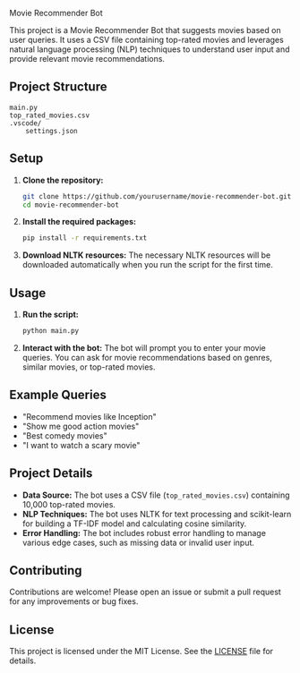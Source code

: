  Movie Recommender Bot

This project is a Movie Recommender Bot that suggests movies based on user queries. It uses a CSV file containing top-rated movies and leverages natural language processing (NLP) techniques to understand user input and provide relevant movie recommendations.

## Project Structure

```
main.py
top_rated_movies.csv
.vscode/
    settings.json
```

## Setup

1. **Clone the repository:**
    ```sh
    git clone https://github.com/yourusername/movie-recommender-bot.git
    cd movie-recommender-bot
    ```

2. **Install the required packages:**
    ```sh
    pip install -r requirements.txt
    ```

3. **Download NLTK resources:**
    The necessary NLTK resources will be downloaded automatically when you run the script for the first time.

## Usage

1. **Run the script:**
    ```sh
    python main.py
    ```

2. **Interact with the bot:**
    The bot will prompt you to enter your movie queries. You can ask for movie recommendations based on genres, similar movies, or top-rated movies.

## Example Queries

- "Recommend movies like Inception"
- "Show me good action movies"
- "Best comedy movies"
- "I want to watch a scary movie"


## Project Details

- **Data Source:** The bot uses a CSV file (`top_rated_movies.csv`) containing 10,000 top-rated movies.
- **NLP Techniques:** The bot uses NLTK for text processing and scikit-learn for building a TF-IDF model and calculating cosine similarity.
- **Error Handling:** The bot includes robust error handling to manage various edge cases, such as missing data or invalid user input.

## Contributing

Contributions are welcome! Please open an issue or submit a pull request for any improvements or bug fixes.

## License

This project is licensed under the MIT License. See the [LICENSE](LICENSE) file for details.
